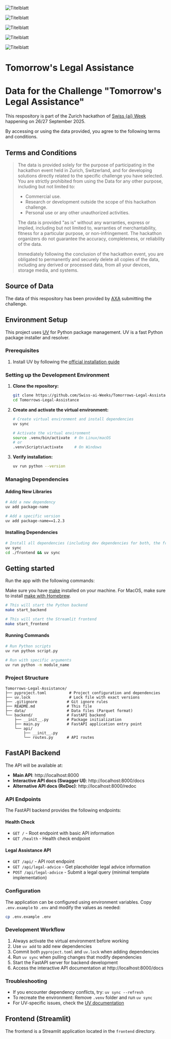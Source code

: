![Titelblatt](presi/Titelblatt.png)

![Titelblatt](presi/Slide_2_Problem_Statement.png)

![Titelblatt](presi/Slide_3_Solution_en.png)

![Titelblatt](presi/Slide_3_Solution_ch.png)

![Titelblatt](presi/Slide_4_Facts.png)








# Tomorrow's Legal Assistance

# Data for the Challenge "Tomorrow's Legal Assistance"
This respository is part of the Zurich hackathon of [Swiss {ai} Week](https://swiss-ai-weeks.ch/) happening on 26/27 September 2025.

By accessing or using the data provided, you agree to the following terms and conditions.

## Terms and Conditions
> The data is provided solely for the purpose of participating in the hackathon event held in Zurich, Switzerland, and for developing solutions directly related to the specific challenge you have selected. You are strictly prohibited from using the Data for any other purpose, including but not limited to:
> - Commercial use.
> - Research or development outside the scope of this hackathon challenge.
> - Personal use or any other unauthorized activities.
> 
> The data is provided "as is" without any warranties, express or implied, including but not limited to, warranties of merchantability, fitness for a particular purpose, or non-infringement. The hackathon organizers do not guarantee the accuracy, completeness, or reliability of the data.
>
> Immediately following the conclusion of the hackathon event, you are obligated to permanently and securely delete all copies of the data, including any derived or processed data, from all your devices, storage media, and systems. 

## Source of Data
The data of this respository has been provided by [AXA](https://www.axa.ch/) submitting the challenge.

## Environment Setup

This project uses [UV](https://docs.astral.sh/uv/) for Python package management. UV is a fast Python package installer and resolver.

### Prerequisites

1. Install UV by following the [official installation guide](https://docs.astral.sh/uv/getting-started/installation/)

### Setting up the Development Environment

1. **Clone the repository:**
   ```bash
   git clone https://github.com/Swiss-ai-Weeks/Tomorrows-Legal-Assistance
   cd Tomorrows-Legal-Assistance
   ```

2. **Create and activate the virtual environment:**
   ```bash
   # Create virtual environment and install dependencies
   uv sync
   
   # Activate the virtual environment
   source .venv/bin/activate  # On Linux/macOS
   # or
   .venv\Scripts\activate     # On Windows
   ```

3. **Verify installation:**
   ```bash
   uv run python --version
   ```

### Managing Dependencies

#### Adding New Libraries

```bash
# Add a new dependency
uv add package-name

# Add a specific version
uv add package-name==1.2.3
```

#### Installing Dependencies

```bash
# Install all dependencies (including dev dependencies for both, the frontend/backend)
uv sync
cd ./frontend && uv sync
```

## Getting started

Run the app with the following commands:

Make sure you have [make](https://gnuwin32.sourceforge.net/packages/make.htm) installed on your machine.
For MacOS, make sure to install [make with Homebrew](https://formulae.brew.sh/formula/make).

```bash
# This will start the Python backend
make start_backend

# This will start the Streamlit frontend
make start_frontend
```

#### Running Commands

```bash
# Run Python scripts
uv run python script.py

# Run with specific arguments
uv run python -m module_name
```

### Project Structure

```
Tomorrows-Legal-Assistance/
├── pyproject.toml          # Project configuration and dependencies
├── uv.lock                 # Lock file with exact versions
├── .gitignore             # Git ignore rules
├── README.md              # This file
├── data/                  # Data files (Parquet format)
└── backend/               # FastAPI backend
    ├── __init__.py        # Package initialization
    ├── main.py            # FastAPI application entry point
    └── api/
        ├── __init__.py
        └── routes.py      # API routes
```

## FastAPI Backend

The API will be available at:
- **Main API**: http://localhost:8000
- **Interactive API docs (Swagger UI)**: http://localhost:8000/docs
- **Alternative API docs (ReDoc)**: http://localhost:8000/redoc

### API Endpoints

The FastAPI backend provides the following endpoints:

#### Health Check
- `GET /` - Root endpoint with basic API information
- `GET /health` - Health check endpoint

#### Legal Assistance API
- `GET /api/` - API root endpoint
- `GET /api/legal-advice` - Get placeholder legal advice information
- `POST /api/legal-advice` - Submit a legal query (minimal template implementation)

### Configuration

The application can be configured using environment variables. Copy `.env.example` to `.env` and modify the values as needed:

```bash
cp .env.example .env
```

### Development Workflow

1. Always activate the virtual environment before working
2. Use `uv add` to add new dependencies
3. Commit both `pyproject.toml` and `uv.lock` when adding dependencies
4. Run `uv sync` when pulling changes that modify dependencies
5. Start the FastAPI server for backend development
6. Access the interactive API documentation at http://localhost:8000/docs

### Troubleshooting

- If you encounter dependency conflicts, try: `uv sync --refresh`
- To recreate the environment: Remove `.venv` folder and run `uv sync`
- For UV-specific issues, check the [UV documentation](https://docs.astral.sh/uv/)

## Frontend (Streamlit)

The frontend is a Streamlit application located in the `frontend` directory.